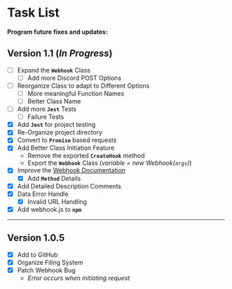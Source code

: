 # Task List

**Program future fixes and updates:**

## Version 1.1 (*In Progress*)
- [ ] Expand the **`Webhook`** Class
    - [ ] Add more Discord POST Options
- [ ] Reorganize Class to adapt to Different Options
    - [ ] More meaningful Function Names
    - [ ] Better Class Name
- [ ] Add more **`Jest`** Tests
    - [ ] Failure Tests
- [x] Add **`Jest`** for project testing
- [x] Re-Organize project directory
- [x] Convert to **`Promise`** based requests
- [x] Add Better Class Initiation Feature
    - Remove the exported **`CreateHook`** method
    - Export the **`Webhook`** Class (*variable = new Webhook(`args`)*)
- [x] Improve the [Webhook Documentation](WebhookClass.md)
    - [x] Add **`Method`** Details
- [x] Add Detailed Description Comments
- [x] Data Error Handle
    - [x] Invalid URL Handling
- [x] Add webhook.js to **`npm`**

---

## Version 1.0.5
- [x] Add to GitHub
- [x] Organize Filing System
- [x] Patch Webhook Bug
    - *Error occurs when initiating request*
